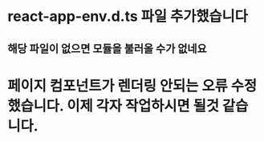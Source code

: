 # react-app-env.d.ts 파일 추가했습니다

## 해당 파일이 없으면 모듈을 불러올 수가 없네요

# 페이지 컴포넌트가 렌더링 안되는 오류 수정했습니다. 이제 각자 작업하시면 될것 같습니다.
